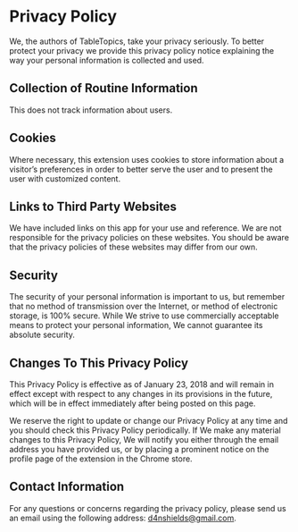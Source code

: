 # Privacy Policy

We, the authors of TableTopics, take your privacy seriously. To better protect your privacy we provide this privacy policy notice explaining the way your personal information is collected and used.


## Collection of Routine Information

This does not track information about users.

## Cookies

Where necessary, this extension uses cookies to store information about a visitor’s preferences in order to better serve the user and to present the user with customized content.

## Links to Third Party Websites

We have included links on this app for your use and reference. We are not responsible for the privacy policies on these websites. You should be aware that the privacy policies of these websites may differ from our own.


## Security

The security of your personal information is important to us, but remember that no method of transmission over the Internet, or method of electronic storage, is 100% secure. While We strive to use commercially acceptable means to protect your personal information, We cannot guarantee its absolute security.


## Changes To This Privacy Policy

This Privacy Policy is effective as of January 23, 2018 and will remain in effect except with respect to any changes in its provisions in the future, which will be in effect immediately after being posted on this page.

We reserve the right to update or change our Privacy Policy at any time and you should check this Privacy Policy periodically. If We make any material changes to this Privacy Policy, We will notify you either through the email address you have provided us, or by placing a prominent notice on the profile page of the extension in the Chrome store.


## Contact Information

For any questions or concerns regarding the privacy policy, please send us an email using the following address: <d4nshields@gmail.com>.
